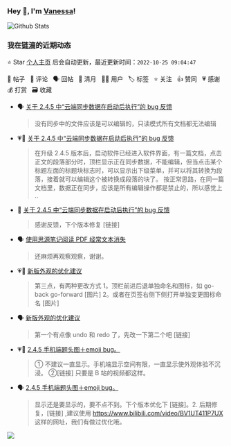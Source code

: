 ### Hey 👋, I'm [Vanessa](http://vanessa.b3log.org/)!

![Github Stats](https://github-readme-stats.vercel.app/api?username=Vanessa219&show_icons=true)

<!--events start -->

### 我在[链滴](https://ld246.com)的近期动态

⭐️ Star [个人主页](https://github.com/Vanessa219/Vanessa219) 后会自动更新，最近更新时间：`2022-10-25 09:04:47`

📝 帖子 &nbsp; 💬 评论 &nbsp; 🗣 回帖 &nbsp; 🌙 清月 &nbsp; 👨‍💻 用户 &nbsp; 🏷️ 标签 &nbsp; ⭐️ 关注 &nbsp; 👍 赞同 &nbsp; 💗 感谢 &nbsp; 💰 打赏 &nbsp; 🗃 收藏

* 🗣 [关于 2.4.5 中“云端同步数据在启动后执行”的 bug 反馈](https://ld246.com/article/1666594023088/comment/1666594275368#comments)

  > 没有同步中的文件应该是可以编辑的，只读模式所有文档都无法编辑
* 💗📝 [关于 2.4.5 中“云端同步数据在启动后执行”的 bug 反馈](https://ld246.com/article/1666594023088)

  > 在升级 2.4.5 版本后，启动软件已经进入软件界面，有一篇文档，点击正文的段落部分时，顶栏显示正在同步数据，不能编辑，但当点击某个标题左面的标题块标志时，可以显示出下级菜单，并可以将其转换为段落，接着就可以编辑这个被转换成段落的块了。 按正常思路，在同一篇文档里，数据正在同步，应该是所有编辑操作都是禁止的，所以感觉上 ..
* 💬 [关于 2.4.5 中“云端同步数据在启动后执行”的 bug 反馈](https://ld246.com/article/1666594023088/comment/1666628472830#comments)

  > 感谢反馈，下个版本修复 [链接]
* 🗣 [使用思源笔记阅读 PDF 经常文本消失](https://ld246.com/article/1666424347323/comment/1666586135507#comments)

  > 还麻烦再观察观察，谢谢。
* 💗💬 [新版外观的优化建议](https://ld246.com/article/1666338437497/comment/1666596617121#comments)

  > 第三点，有两种更改方式 1。顶栏前进后退单独命名和图标，如 go-back go-forward [图片] 2。或者在页签右侧下侧打开单独变更图标命名 [图片]
* 🗣 [新版外观的优化建议](https://ld246.com/article/1666338437497/comment/1666596617121#comments)

  > 第一个有点像 undo 和 redo 了，先改一下第二个吧 [链接]
* 💗💬 [2.4.5 手机端题头图＋emoji bug。](https://ld246.com/article/1666534313533/comment/1666545053743#comments)

  > ① 不建议一直显示。手机端显示空间有限，一直显示使外观体验不沉浸。 ②[链接] 只要是 B 站的视频都这样。
* 🗣 [2.4.5 手机端题头图＋emoji bug。](https://ld246.com/article/1666534313533/comment/1666545053743#comments)

  > 显示还是要显示的，要不点不到。下个版本优化下 [链接]。2. 后期修复，[链接] ,建议使用 https://www.bilibili.com/video/BV1UT411P7UX 这样的网址，我们有做过优化哦。


<!--events end -->

<a title="Hits" target="_blank" href="https://github.com/Vanessa219/Vanessa219"><img src="https://hits.b3log.org/Vanessa219/Vanessa219.svg"></a>
